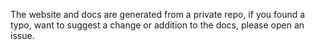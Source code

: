 The website and docs are generated from a private repo, if you found a typo, want to suggest a change or addition to the docs, please open an issue.